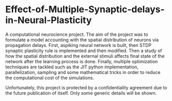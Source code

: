 # Effect-of-Multiple-Synaptic-delays-in-Neural-Plasticity

A computational neurocience project. The aim of the project was to formulate a model accounting with the spatial distribution of neurons via propagation delays.
First, aspiking neural network is built, then STDP synaptic plasticity rule is implemented and then modified.
Then a study of how the spatial distribution and the external stimuli affects final state of the network after the learning process is done.
Finally, multiple optimization techniques are tackled such as the JIT python implementation, parallelization, sampling and some mathematical tricks in order to reduce the computational cost of the simulations.


Unfortunately, this project is protected by a confidentiality agreement due to the future publication of itself. Only some generic details will be shown.
